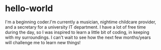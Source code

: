 # hello-world

I'm a beginning coder.I'm currently a musician, nightime childcare provider, and a secretary for a university IT department. I have a lot of free time during the day, so I was inspired to learn a little bit of coding, in keeping with my surroundings. I can't wait to see how the next few months/years will challenge me to learn new things!
